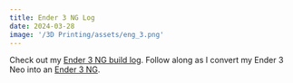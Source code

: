 ```yaml
---
title: Ender 3 NG Log
date: 2024-03-28
image: '/3D Printing/assets/eng_3.png'
---
```


<script>
  location.href = 'https://ender3ng.themakermedic.com';    
</script>

Check out my [Ender 3 NG build log](https://ender3ng.themakermedic.com). Follow along as I convert my Ender 3 Neo into an [Ender 3 NG](https://www.printables.com/model/469280-ender-3-ng-corexy-beta).



